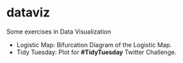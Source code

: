 # dataviz
Some exercises in Data Visualization

- Logistic Map: Bifurcation Diagram of the Logistic Map.
- Tidy Tuesday: Plot for **#TidyTuesday** Twitter Challenge.
